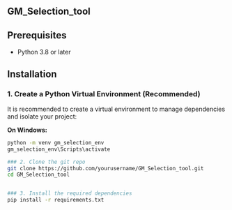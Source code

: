 ## GM_Selection_tool
## Prerequisites
- Python 3.8 or later

## Installation

### 1. Create a Python Virtual Environment (Recommended)
It is recommended to create a virtual environment to manage dependencies and isolate your project:

**On Windows:**
```bash
python -m venv gm_selection_env
gm_selection_env\Scripts\activate

### 2. Clone the git repo
git clone https://github.com/yourusername/GM_Selection_tool.git
cd GM_Selection_tool


### 3. Install the required dependencies
pip install -r requirements.txt

